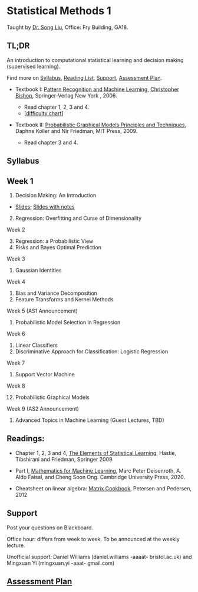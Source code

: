 # Statistical Methods 1

Taught by [Dr. Song Liu](http://allmodelsarewrong.net), Office: Fry Building, GA18. 

## TL;DR
An introduction to computational statistical learning and decision making (supervised learning). 

Find more on 
[Syllabus](#Syllabus), 
[Reading List](#Readings), 
[Support](#Support), 
[Assessment Plan](#Assessment-Plan).

- Textbook I:
[Pattern Recognition and Machine Learning](https://www.microsoft.com/en-us/research/uploads/prod/2006/01/Bishop-Pattern-Recognition-and-Machine-Learning-2006.pdf), [Christopher Bishop](https://www.microsoft.com/en-us/research/people/cmbishop/), Springer-Verlag New York
, 2006. 
  - Read chapter 1, 2, 3 and 4. 
  - [[difficulty chart](https://dominhhai.github.io/en-us/2017/12/ml-prml/#2-1-chapter-1-introduction)]

- Textbook II:
[Probabilistic Graphical Models Principles and Techniques](https://mitpress.mit.edu/books/probabilistic-graphical-models), Daphne Koller and Nir Friedman, MIT Press, 2009. 
  - Read chapter 3 and 4.

## Syllabus 

## Week 1
1. Decision Making: An Introduction

- [Slides](lec1/intro.pdf); [Slides with notes](lec1/intro_notes.pdf)

2. Regression: Overfitting and Curse of Dimensionality

Week 2

3. Regression: a Probabilistic View
4. Risks and Bayes Optimal Prediction

Week 3

1. Gaussian Identities

Week 4
   
1. Bias and Variance Decomposition
2. Feature Transforms and Kernel Methods

Week 5 (AS1 Announcement)

1. Probabilistic Model Selection in Regression

Week 6

1.  Linear Classifiers
2.  Discriminative Approach for Classification: Logistic Regression

Week 7

1.  Support Vector Machine

Week 8

12.  Probabilistic Graphical Models

Week 9 (AS2 Announcement)

1.  Advanced Topics in Machine Learning (Guest Lectures, TBD)


## Readings:
- Chapter 1, 2, 3 and 4, [The Elements of Statistical Learning](http://web.stanford.edu/~hastie/Papers/ESLII.pdf), Hastie, Tibshirani and Friedman, Springer 2009

- Part I, [Mathematics for Machine Learning](https://mml-book.github.io/), Marc Peter Deisenroth, A. Aldo Faisal, and Cheng Soon Ong. Cambridge University Press, 2020.

- Cheatsheet on linear algebra:
[Matrix Cookbook](https://www.math.uwaterloo.ca/~hwolkowi/matrixcookbook.pdf), Petersen and Pedersen, 2012

## Support
Post your questions on Blackboard.

Office hour: differs from week to week. To be announced at the weekly lecture.

Unofficial support: Daniel Williams (daniel.williams -aaaat- bristol.ac.uk) and Mingxuan Yi (mingxuan.yi -aaat- gmail.com)

## [Assessment Plan](SM1_assessment.md)